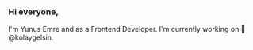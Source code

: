 ### Hi everyone,

I'm Yunus Emre and as a Frontend Developer. I'm currently working on 🔭 @kolaygelsin.

<!--
**yunusemre/yunusemre** is a ✨ _special_ ✨ repository because its `README.md` (this file) appears on your GitHub profile.

Here are some ideas to get you started:

- 🔭 I’m currently working on @kolaygelsin
-->
